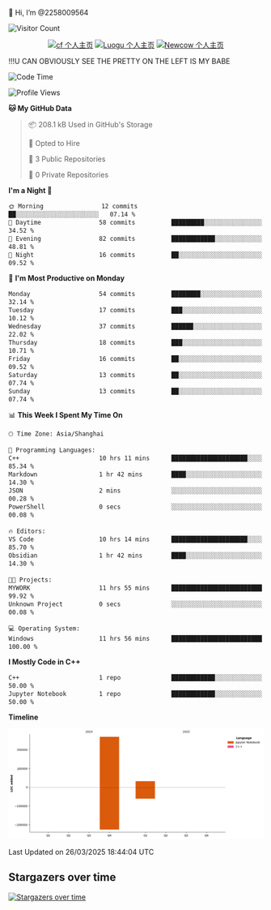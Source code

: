  👋 Hi, I’m @2258009564

![Visitor Count](https://profile-counter.glitch.me/{2258009564}/count.svg)

<!---
2258009564/2258009564 is a ✨ special ✨ repository because its `README.md` (this file) appears on your GitHub profile.
You can click the Preview link to take a look at your changes.
--->

<div align="center">

[![cf 个人主页](https://img.shields.io/badge/codeforces-alisa22580-yellow)](https://codeforces.com/profile/alisa22580)
[![Luogu 个人主页](https://img.shields.io/badge/Luogu-alisa_kujou-blue)](https://www.luogu.com.cn/user/1440708)
[![Newcow 个人主页](https://img.shields.io/badge/nowcoder-lzy-blue)](https://ac.nowcoder.com/acm/contest/profile/51334038)

</div>

!!!U CAN OBVIOUSLY SEE THE PRETTY ON THE LEFT IS MY BABE



<!--START_SECTION:waka-->
![Code Time](http://img.shields.io/badge/Code%20Time-202%20hrs%2014%20mins-blue)

![Profile Views](http://img.shields.io/badge/Profile%20Views-3-blue)

**🐱 My GitHub Data** 

> 📦 208.1 kB Used in GitHub's Storage 
 > 
> 💼 Opted to Hire
 > 
> 📜 3 Public Repositories 
 > 
> 🔑 0 Private Repositories 
 > 
**I'm a Night 🦉** 

```text
🌞 Morning                12 commits          ██░░░░░░░░░░░░░░░░░░░░░░░   07.14 % 
🌆 Daytime                58 commits          █████████░░░░░░░░░░░░░░░░   34.52 % 
🌃 Evening                82 commits          ████████████░░░░░░░░░░░░░   48.81 % 
🌙 Night                  16 commits          ██░░░░░░░░░░░░░░░░░░░░░░░   09.52 % 
```
📅 **I'm Most Productive on Monday** 

```text
Monday                   54 commits          ████████░░░░░░░░░░░░░░░░░   32.14 % 
Tuesday                  17 commits          ███░░░░░░░░░░░░░░░░░░░░░░   10.12 % 
Wednesday                37 commits          ██████░░░░░░░░░░░░░░░░░░░   22.02 % 
Thursday                 18 commits          ███░░░░░░░░░░░░░░░░░░░░░░   10.71 % 
Friday                   16 commits          ██░░░░░░░░░░░░░░░░░░░░░░░   09.52 % 
Saturday                 13 commits          ██░░░░░░░░░░░░░░░░░░░░░░░   07.74 % 
Sunday                   13 commits          ██░░░░░░░░░░░░░░░░░░░░░░░   07.74 % 
```


📊 **This Week I Spent My Time On** 

```text
🕑︎ Time Zone: Asia/Shanghai

💬 Programming Languages: 
C++                      10 hrs 11 mins      █████████████████████░░░░   85.34 % 
Markdown                 1 hr 42 mins        ████░░░░░░░░░░░░░░░░░░░░░   14.30 % 
JSON                     2 mins              ░░░░░░░░░░░░░░░░░░░░░░░░░   00.28 % 
PowerShell               0 secs              ░░░░░░░░░░░░░░░░░░░░░░░░░   00.08 % 

🔥 Editors: 
VS Code                  10 hrs 14 mins      █████████████████████░░░░   85.70 % 
Obsidian                 1 hr 42 mins        ████░░░░░░░░░░░░░░░░░░░░░   14.30 % 

🐱‍💻 Projects: 
MYWORK                   11 hrs 55 mins      █████████████████████████   99.92 % 
Unknown Project          0 secs              ░░░░░░░░░░░░░░░░░░░░░░░░░   00.08 % 

💻 Operating System: 
Windows                  11 hrs 56 mins      █████████████████████████   100.00 % 
```

**I Mostly Code in C++** 

```text
C++                      1 repo              ████████████░░░░░░░░░░░░░   50.00 % 
Jupyter Notebook         1 repo              ████████████░░░░░░░░░░░░░   50.00 % 
```



**Timeline**

![Lines of Code chart](https://raw.githubusercontent.com/2258009564/2258009564/main/assets/bar_graph.png)


 Last Updated on 26/03/2025 18:44:04 UTC
<!--END_SECTION:waka-->

## Stargazers over time
[![Stargazers over time](https://starchart.cc/2258009564/2258009564.svg?variant=adaptive)](https://starchart.cc/2258009564/2258009564)
